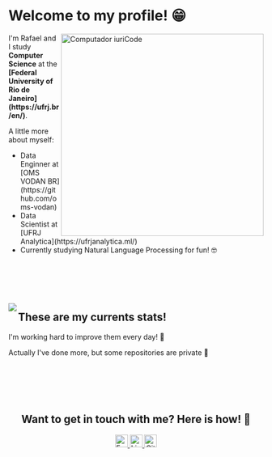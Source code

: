 <h1>Welcome to my profile! 😁 </h1>

<img src="https://raw.githubusercontent.com/MicaelliMedeiros/micaellimedeiros/master/image/computer-illustration.png" min-width="400px" max-width="400px" width="400px" align="right" alt="Computador iuriCode">

<p align="left"> 
  I'm Rafael and I study <strong>Computer Science</strong> at the <strong>[Federal University of Rio de Janeiro](https://ufrj.br/en/)</strong>.
</p>

<p align="left">
  A little more about myself:
  <ul>
    <li> Data Enginner at [OMS VODAN BR](https://github.com/oms-vodan)</li>
    <li> Data Scientist at [UFRJ Analytica](https://ufrjanalytica.ml/)</li>
    <li> Currently studying Natural Language Processing for fun! 🤓 </li>
  </ul>
</p>

<br><br><br><br>

<img align='left' src="https://github-readme-stats.vercel.app/api?username=RafaelxFernandes&show_icons=true&title_color=#ff000000&text_color=#00ff00&icon_color=783c00&bg_color=f8efd4&cache_seconds=2300">

<h2>These are my currents stats!</h2>
<p>
  I'm working hard to improve them every day! 😤
</p>

<p>
  Actually I've done more, but some repositories are private 🤫 
</p>

<br><br><br><br>

<div align="center">

  <h2>Want to get in touch with me? Here is how! 💌</h2> 

  <a href="mailto:rafaelfernandes@ic.ufrj.br">
    <img alt="Email" src="https://img.shields.io/badge/Email-D14836?style=for-the-badge&logo=gmail&logoColor=white" height="25"/>
  </a>

   <a href="https://www.linkedin.com/in/rafael-da-silva-fernandes-5a880a1b3/">
     <img alt="Linkedin" src="https://img.shields.io/badge/linkedin-%230077B5.svg?&style=for-the-badge&logo=linkedin&logoColor=white" height="25"/>
  </a>
  
  <a href="https://github.com/RafaelxFernandes">
    <img alt="Github" src="https://img.shields.io/github/followers/RafaelxFernandes?label=follow&style=social" height="25"/>
  </a>
  
</div>
